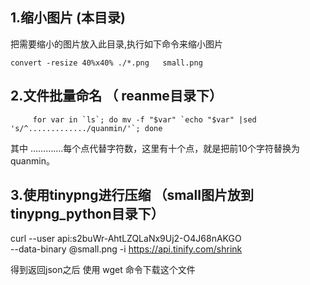 
## 1.缩小图片 (本目录)
把需要缩小的图片放入此目录,执行如下命令来缩小图片

``` shell
convert -resize 40%x40% ./*.png   small.png
```


## 2.文件批量命名 （ reanme目录下）

```
     for var in `ls`; do mv -f "$var" `echo "$var" |sed 's/^............./quanmin/'`; done
```
其中 ………….每个点代替字符数，这里有十个点，就是把前10个字符替换为quanmin。

## 3.使用tinypng进行压缩  （small图片放到tinypng_python目录下）


curl --user api:s2buWr-AhtLZQLaNx9Uj2-O4J68nAKGO \
     --data-binary @small.png -i https://api.tinify.com/shrink

得到返回json之后 使用 wget 命令下载这个文件

